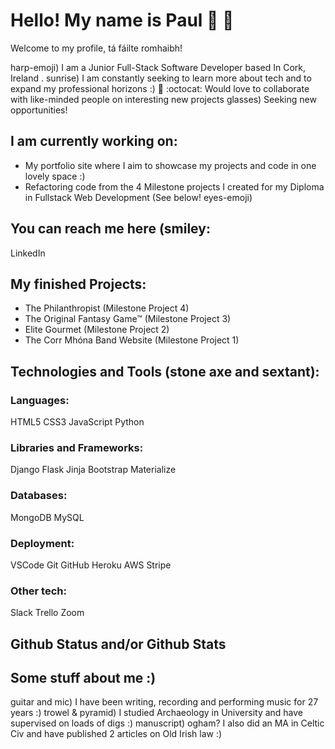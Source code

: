 # Hello! My name is Paul :wave: :floppy_disk:

Welcome to my profile, tá fáilte romhaibh!

harp-emoji) I am a Junior Full-Stack Software Developer based In Cork, Ireland .
sunrise) I am constantly seeking to learn more about tech and to expand my professional horizons :)
:handshake: :octocat: Would love to collaborate with like-minded people on interesting new projects
glasses) Seeking new opportunities!


## I am currently working on:
- My portfolio site where I aim to showcase my projects and code in one lovely space :) 
- Refactoring code from the 4 Milestone projects I created for my Diploma in Fullstack Web Development (See below! eyes-emoji)

## You can reach me here (smiley:
LinkedIn

## My finished Projects:
- The Philanthropist (Milestone Project 4)
- The Original Fantasy Game&trade; (Milestone Project 3)
- Elite Gourmet (Milestone Project 2)
- The Corr Mhóna Band Website (Milestone Project 1)

## Technologies and Tools (stone axe and sextant):
### Languages:
HTML5 CSS3 JavaScript Python

### Libraries and Frameworks:
Django Flask Jinja Bootstrap Materialize

### Databases:
MongoDB MySQL

### Deployment:
VSCode Git GitHub Heroku AWS Stripe

### Other tech:
Slack Trello Zoom

## Github Status and/or Github Stats

## Some stuff about me :)
guitar and mic) I have been writing, recording and performing music for 27 years :)
trowel & pyramid) I studied Archaeology in University and have supervised on loads of digs :)
manuscript) ogham? I also did an MA in Celtic Civ and have published 2 articles on Old Irish law :)
